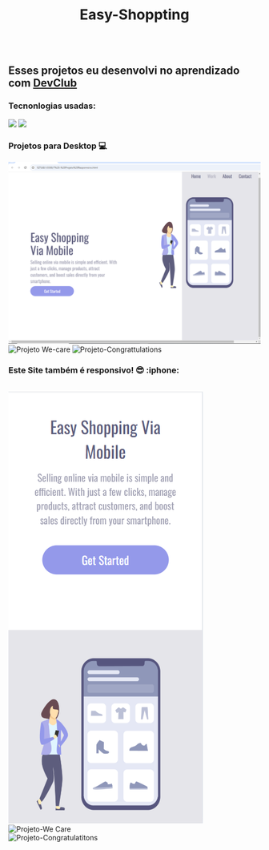 <h1 align="center"> Easy-Shoppting</h1>
<br><br>
<h2>Esses projetos eu desenvolvi no aprendizado com <a href="http://rodolfomori.com.br/devclub">DevClub</a></h2>
<h3>Tecnonlogias usadas:</h3>
<img src="https://img.shields.io/badge/HTML5-E34F26?style=for-the-badge&logo=html5&logoColor=white"widht:300px  />
<img src="https://img.shields.io/badge/CSS3-1572B6?style=for-the-badge&logo=css3&logoColor=white" width::300px;/>
<h3>Projetos para Desktop 💻</h3>
<img src="https://github.com/AlexDevForever/Easy-Shopping/blob/main/img/Desk.png" alt="Projeto Easy-Shopping"/>
<img src="https://github.com/AlexDevForever/Projetos-Responsivos/blob/main/img/We%20Care-Desktop.png" alt="Projeto We-care" />
<img src="https://github.com/AlexDevForever/Projetos-Responsivos/blob/main/img/Congratulation-Desktop.png" alt="Projeto-Congrattulations" />
<h3>Este Site também é responsivo! 😎 :iphone:</h3>
<br>

<img src="https://github.com/AlexDevForever/Easy-Shopping/blob/main/img/Cell.png" />
<img src="https://github.com/AlexDevForever/Projetos-Responsivos/blob/main/img/We%20Care-Cell.png" alt="Projeto-We Care" />
<br>
<img src="" alt="Projeto-Congratulatitons" />
